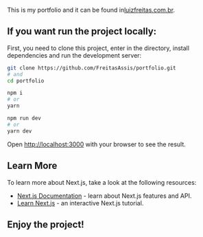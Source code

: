 This is my portfolio and it can be found in[luizfreitas.com.br](luizfreitas.com.br).

## If you want run the project locally:

First, you need to clone this project, enter in the directory, install dependencies and run the development server:

```bash
git clone https://github.com/FreitasAssis/portfolio.git
# and
cd portfolio
```

```bash
npm i
# or
yarn
```

```bash
npm run dev
# or
yarn dev
```

Open [http://localhost:3000](http://localhost:3000) with your browser to see the result.

## Learn More

To learn more about Next.js, take a look at the following resources:

- [Next.js Documentation](https://nextjs.org/docs) - learn about Next.js features and API.
- [Learn Next.js](https://nextjs.org/learn) - an interactive Next.js tutorial.

## Enjoy the project!